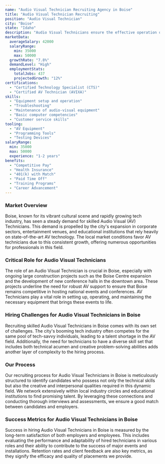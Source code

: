 ```yaml
---
name: "Audio Visual Technician Recruiting Agency in Boise"
title: "Audio Visual Technician Recruiting"
position: "Audio Visual Technician"
city: "Boise"
state: "Idaho"
description: "Audio Visual Technicians ensure the effective operation of audio-visual equipment, perform routine maintenance, and assist in audio-visual productions in Boise, Idaho."
marketData:
  averageSalary: 42000
  salaryRange:
    min: 35000
    max: 50000
  growthRate: "7.8%"
  demandLevel: "High"
  employmentStats:
    totalJobs: 437
    projectedGrowth: "12%"
certifications:
  - "Certified Technology Specialist (CTS)"
  - "Certified AV Technician (AVIXA)"
skills:
  - "Equipment setup and operation"
  - "Troubleshooting"
  - "Maintenance of audio-visual equipment"
  - "Basic computer competencies"
  - "Customer service skills"
tooling:
  - "AV Equipment"
  - "Programming Tools"
  - "Testing Devices"
salaryRange:
  min: 35000
  max: 50000
  experience: "1-2 years"
benefits:
  - "Competitive Pay"
  - "Health Insurance"
  - "401(k) with Match"
  - "Paid Time Off"
  - "Training Programs"
  - "Career Advancement"
---
```


### Market Overview
Boise, known for its vibrant cultural scene and rapidly growing tech industry, has seen a steady demand for skilled Audio Visual (AV) Technicians. This demand is propelled by the city's expansion in corporate sectors, entertainment venues, and educational institutions that rely heavily on state-of-the-art AV technology. The local market conditions favor AV technicians due to this consistent growth, offering numerous opportunities for professionals in this field.

### Critical Role for Audio Visual Technicians
The role of an Audio Visual Technician is crucial in Boise, especially with ongoing large construction projects such as the Boise Centre expansion and the development of new conference halls in the downtown area. These projects underline the need for robust AV support to ensure that Boise remains competitive in hosting national events and conferences. AV Technicians play a vital role in setting up, operating, and maintaining the necessary equipment that brings these events to life.

### Hiring Challenges for Audio Visual Technicians in Boise
Recruiting skilled Audio Visual Technicians in Boise comes with its own set of challenges. The city's booming tech industry often competes for the same pool of tech-savvy individuals, leading to a talent shortage in the AV field. Additionally, the need for technicians to have a diverse skill set that includes both technical acumen and creative problem-solving abilities adds another layer of complexity to the hiring process.

### Our Process
Our recruiting process for Audio Visual Technicians in Boise is meticulously structured to identify candidates who possess not only the technical skills but also the creative and interpersonal qualities required in this dynamic field. We network extensively within local industry circles and educational institutions to find promising talent. By leveraging these connections and conducting thorough interviews and assessments, we ensure a good match between candidates and employers.

### Success Metrics for Audio Visual Technicians in Boise
Success in hiring Audio Visual Technicians in Boise is measured by the long-term satisfaction of both employers and employees. This includes evaluating the performance and adaptability of hired technicians in various roles and their ability to contribute to the success of major events and installations. Retention rates and client feedback are also key metrics, as they signify the efficacy and quality of placements we provide.